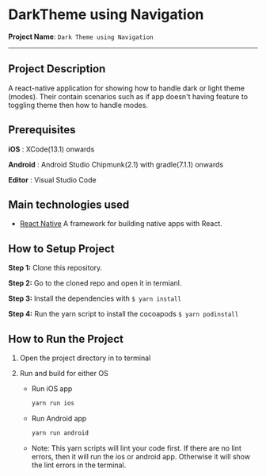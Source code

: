 # DarkTheme using Navigation

**Project Name**: `Dark Theme using Navigation`

---

## Project Description

A react-native application for showing how to handle dark or light theme (modes). Their contain scenarios such as if app doesn't having feature to toggling theme then how to handle modes.

## Prerequisites

**iOS** : XCode(13.1) onwards

**Android** : Android Studio Chipmunk(2.1) with gradle(7.1.1) onwards

**Editor** : Visual Studio Code

## Main technologies used

- [React Native](https://github.com/facebook/react-native)
  A framework for building native apps with React.

## How to Setup Project

**Step 1:** Clone this repository.

**Step 2:** Go to the cloned repo and open it in termianl.

**Step 3:** Install the dependencies with `$ yarn install`

**Step 4:** Run the yarn script to install the cocoapods `$ yarn podinstall`

## How to Run the Project

1. Open the project directory in to terminal
2. Run and build for either OS

   - Run iOS app

     ```bash
     yarn run ios
     ```

   - Run Android app

     ```bash
     yarn run android
     ```

   - Note: This yarn scripts will lint your code first. If there are no lint errors, then it will run the ios or android app. Otherwise it will show the lint errors in the terminal.
